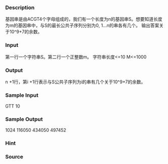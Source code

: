 
### Description
基因串是由ACGT4个字母组成的，我们有一个长度为n的基因串S。想要知道长度
为m的基因串中，与S的最长公共子序列分别为0, 1...n的串各有几个。
输出答案关于10^9+7的余数。


### Input

第一行一个字符串S。第二行一个正整数m。
字符串长度<=10
M<=1000



### Output
n +1行，第i +1行表示与S公共子序列为i的串有几个关于10^9+7的余数。

### Sample Input
GTT
10

### Sample Output
1024
116050
434050
497452

### Hint

### Source
